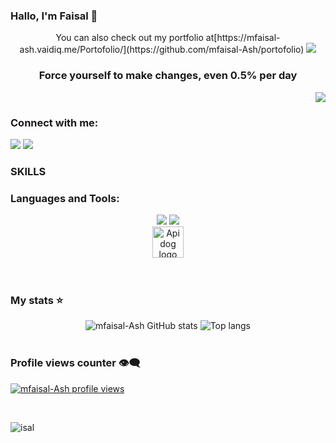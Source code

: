 ### Hallo, I'm Faisal 👋
<p align="center">
You can also check out my portfolio at[https://mfaisal-ash.vaidiq.me/Portofolio/](https://github.com/mfaisal-Ash/portofolio)
  <img src="https://github.com/mfaisal-Ash" />
</p>

<h3 align="center">Force yourself to make changes, even 0.5% per day</h3>

<p align="right">
<img src="https://github-readme-stats.vercel.app/api?username=mfaisal-Ash&show_icons=true&icon_color=CE1D2D&text_color=718096&bg_color=00000000&hide_title=true&hide_border=true" />
</p>

<h3 align="left">Connect with me:</h3>
<p align="left">
<a href="https://www.linkedin.com/in/muhammad-faisal-ashshidiq/" target="blank"> <img src="https://skillicons.dev/icons?i=linkedin" /></a>
<a href="https://www.instagram.com/faisal_shishidiq/?hl=id#" target="blank"><img src="https://skillicons.dev/icons?i=instagram" /></a>
</p>

### SKILLS ###
<h3 align="left">Languages and Tools:</h3>
<div align="center">
    <img src="https://skillicons.dev/icons?i=laravel,html,css,tailwindcss,github,git,python" />
    <img src="https://skillicons.dev/icons?i=nodejs,javascript,express,mysql,postman,php,go" /><br>
    <img src="https://www.google.com/url?sa=i&url=https%3A%2F%2Flogowik.com%2Fapidog-icon-logo-vector-70955.html&psig=AOvVaw097Cn_QPMcFFS-pnA2ZNXc&ust=1729754000513000&source=images&cd=vfe&opi=89978449&ved=0CBQQjRxqFwoTCNjfqvv5o4kDFQAAAAAdAAAAABAE" alt="Apidog logo" width="50" /><br>
</div>


<br>
<br>
<!-- <img src="https://user-images.githubusercontent.com/74038190/213910845-af37a709-8995-40d6-be59-724526e3c3d7.gif" width="900"> -->


### My stats ⭐ ###

<div align="center">
<img alt="mfaisal-Ash GitHub stats" src="https://github-readme-stats.vercel.app/api?username=mfaisal-Ash&show_icons=true&theme=transparent"/>
<img alt="Top langs" src="https://github-readme-stats.vercel.app/api/top-langs/?username=mfaisal-Ash&layout=compact&&langs_count=8"/>
</div>
</br>

### Profile views counter 👁️‍🗨️
[![mfaisal-Ash profile views](https://u8views.com/api/v1/github/profiles/7869344/views/day-week-month-total-count.svg)](https://u8views.com/github/mfaisal-Ash)

<br>
<p><img src="https://github-readme-stats.vercel.app/api/top-langs/?username=mfaisal-Ash&show_icons=true&locale\&hide_progress=true" alt="isal"/></p>
<br>

